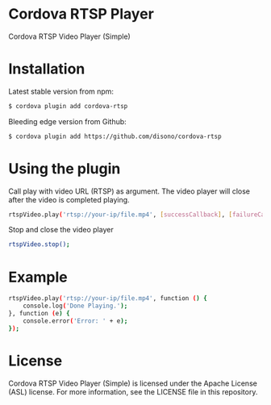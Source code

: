 # Cordova RTSP Player
Cordova RTSP Video Player (Simple)

# Installation
Latest stable version from npm:
```sh
$ cordova plugin add cordova-rtsp
```
Bleeding edge version from Github:
```sh
$ cordova plugin add https://github.com/disono/cordova-rtsp
```

# Using the plugin
Call play with video URL (RTSP) as argument. The video player will close after the video is completed playing.
```sh
rtspVideo.play('rtsp://your-ip/file.mp4', [successCallback], [failureCallback]);
```
Stop and close the video player
```sh
rtspVideo.stop();
```

# Example
```sh
rtspVideo.play('rtsp://your-ip/file.mp4', function () {
    console.log('Done Playing.');
}, function (e) {
    console.error('Error: ' + e);
});
```

# License
Cordova RTSP Video Player (Simple) is licensed under the Apache License (ASL) license. For more information, see the LICENSE file in this repository.